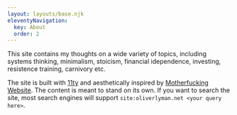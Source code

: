 ```yaml
---
layout: layouts/base.njk
eleventyNavigation:
  key: About
  order: 2
---
```


This site contains my thoughts on a wide variety of topics, including systems thinking, minimalism, stoicism, financial idependence, investing, resistence training, carnivory etc.

The site is built with [11ty](https://11ty.dev) and aesthetically inspired by [Motherfucking Website](https://motherfuckingwebsite.com). The content is meant to stand on its own. If you want to search the site, most search engines will support `site:oliverlyman.net <your query here>`.

